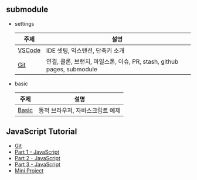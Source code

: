 ## submodule

- settings

  | 주제 | 설명 |
  |------|------|
  | [VSCode](https://github.com/js-diffusion/settings/tree/main/vscode-settings) | IDE 셋팅, 익스텐션, 단축키 소개 |
  | [Git](https://github.com/js-diffusion/settings/tree/main/git) | 연결, 클론, 브랜치, 마일스톤, 이슈, PR, stash, github pages, submodule |

- basic 

  | 주제 | 설명 |
  |------|------|
  | [Basic](https://github.com/js-diffusion/basic) | 동적 브라우저, 자바스크립트 예제 |



## JavaScript Tutorial

- [Git]()
- [Part 1 - JavaScript]()
- [Part 2 - JavaScript]()
- [Part 3 - JavaScript]()
- [Mini Project]()
